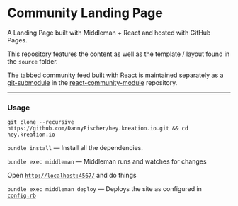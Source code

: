 # Community Landing Page
A Landing Page built with Middleman + React and hosted with GitHub Pages.

This repository features the content as well as the template / layout found in the `source` folder.

The tabbed community feed built with React is maintained separately as a [git-submodule](http://git-scm.com/docs/git-submodule) in the [react-community-module](https://github.com/DannyFischer/react-community-module) repository.

---
### Usage
`git clone --recursive https://github.com/DannyFischer/hey.kreation.io.git && cd hey.kreation.io`

`bundle install` — Install all the dependencies.

`bundle exec middleman` — Middleman runs and watches for changes

Open [`http://localhost:4567/`](http://localhost:4567/) and do things

`bundle exec middleman deploy` — Deploys the site as configured in [`config.rb`](https://github.com/DannyFischer/hey.kreation.io/blob/master/config.rb#L33)
